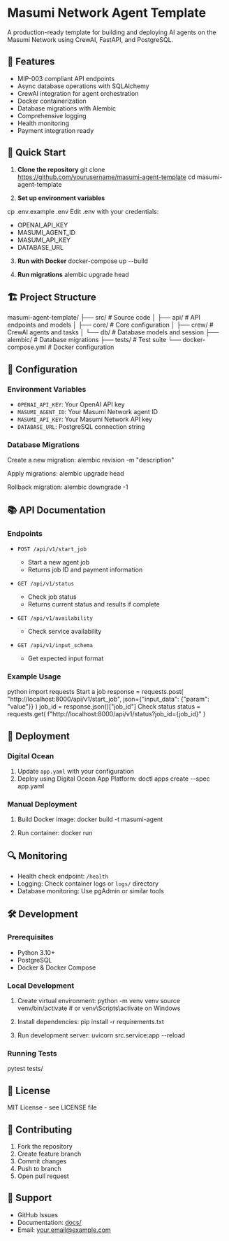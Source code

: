 
# Masumi Network Agent Template

A production-ready template for building and deploying AI agents on the Masumi Network using CrewAI, FastAPI, and PostgreSQL.

## 🌟 Features

- MIP-003 compliant API endpoints
- Async database operations with SQLAlchemy
- CrewAI integration for agent orchestration
- Docker containerization
- Database migrations with Alembic
- Comprehensive logging
- Health monitoring
- Payment integration ready

## 🚀 Quick Start

1. **Clone the repository**
git clone https://github.com/yourusername/masumi-agent-template
cd masumi-agent-template



2. **Set up environment variables**

cp .env.example .env
Edit .env with your credentials:
- OPENAI_API_KEY
- MASUMI_AGENT_ID
- MASUMI_API_KEY
- DATABASE_URL


3. **Run with Docker**
docker-compose up --build



4. **Run migrations**
alembic upgrade head


## 🏗️ Project Structure

masumi-agent-template/
├── src/              # Source code
│   ├── api/         # API endpoints and models
│   ├── core/        # Core configuration
│   ├── crew/        # CrewAI agents and tasks
│   └── db/          # Database models and session
├── alembic/         # Database migrations
├── tests/           # Test suite
└── docker-compose.yml  # Docker configuration



## 🔧 Configuration

### Environment Variables

- `OPENAI_API_KEY`: Your OpenAI API key
- `MASUMI_AGENT_ID`: Your Masumi Network agent ID
- `MASUMI_API_KEY`: Your Masumi Network API key
- `DATABASE_URL`: PostgreSQL connection string

### Database Migrations

Create a new migration:
alembic revision -m "description"

Apply migrations:
alembic upgrade head

Rollback migration:
alembic downgrade -1


## 📚 API Documentation

### Endpoints

- `POST /api/v1/start_job`
  - Start a new agent job
  - Returns job ID and payment information

- `GET /api/v1/status`
  - Check job status
  - Returns current status and results if complete

- `GET /api/v1/availability`
  - Check service availability

- `GET /api/v1/input_schema`
  - Get expected input format

### Example Usage
python
import requests
Start a job
response = requests.post(
"http://localhost:8000/api/v1/start_job",
json={"input_data": {"param": "value"}}
)
job_id = response.json()["job_id"]
Check status
status = requests.get(
f"http://localhost:8000/api/v1/status?job_id={job_id}"
)



## 🚢 Deployment

### Digital Ocean

1. Update `app.yaml` with your configuration
2. Deploy using Digital Ocean App Platform:
doctl apps create --spec app.yaml



### Manual Deployment

1. Build Docker image:
docker build -t masumi-agent 

2. Run container:
docker run 



## 🔍 Monitoring

- Health check endpoint: `/health`
- Logging: Check container logs or `logs/` directory
- Database monitoring: Use pgAdmin or similar tools

## 🛠️ Development

### Prerequisites

- Python 3.10+
- PostgreSQL
- Docker & Docker Compose

### Local Development

1. Create virtual environment:
python -m venv venv
source venv/bin/activate # or venv\Scripts\activate on Windows


2. Install dependencies:
pip install -r requirements.txt

3. Run development server:
uvicorn src.service:app --reload


### Running Tests
pytest tests/


## 📝 License

MIT License - see LICENSE file

## 🤝 Contributing

1. Fork the repository
2. Create feature branch
3. Commit changes
4. Push to branch
5. Open pull request

## 📮 Support

- GitHub Issues
- Documentation: [docs/](./docs)
- Email: your.email@example.com